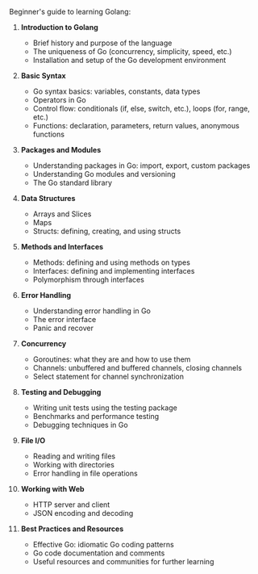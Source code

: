 Beginner's guide to learning Golang:

1. **Introduction to Golang**
    - Brief history and purpose of the language
    - The uniqueness of Go (concurrency, simplicity, speed, etc.)
    - Installation and setup of the Go development environment

2. **Basic Syntax**
    - Go syntax basics: variables, constants, data types
    - Operators in Go
    - Control flow: conditionals (if, else, switch, etc.), loops (for, range, etc.)
    - Functions: declaration, parameters, return values, anonymous functions

3. **Packages and Modules**
    - Understanding packages in Go: import, export, custom packages
    - Understanding Go modules and versioning
    - The Go standard library

4. **Data Structures**
    - Arrays and Slices
    - Maps
    - Structs: defining, creating, and using structs

5. **Methods and Interfaces**
    - Methods: defining and using methods on types
    - Interfaces: defining and implementing interfaces
    - Polymorphism through interfaces

6. **Error Handling**
    - Understanding error handling in Go
    - The error interface
    - Panic and recover

7. **Concurrency**
    - Goroutines: what they are and how to use them
    - Channels: unbuffered and buffered channels, closing channels
    - Select statement for channel synchronization

8. **Testing and Debugging**
    - Writing unit tests using the testing package
    - Benchmarks and performance testing
    - Debugging techniques in Go

9. **File I/O**
    - Reading and writing files
    - Working with directories
    - Error handling in file operations

10. **Working with Web**
    - HTTP server and client
    - JSON encoding and decoding

11. **Best Practices and Resources**
    - Effective Go: idiomatic Go coding patterns
    - Go code documentation and comments
    - Useful resources and communities for further learning